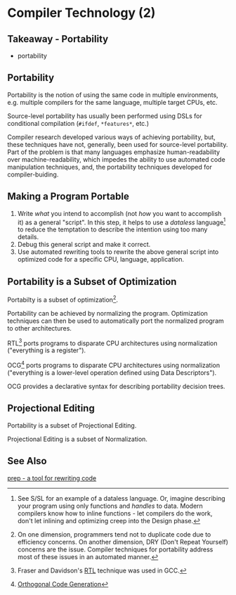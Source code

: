 # Compiler Technology (2)

## Takeaway - Portability
- portability

## Portability

Portability is the notion of using the same code in multiple environments, e.g. multiple compilers for the same language, multiple target CPUs, etc.

Source-level portability has usually been performed using DSLs for conditional compilation (`#ifdef`, `*features*`, etc.)

Compiler research developed various ways of achieving portability, but, these techniques have not, generally, been used for source-level portability.  Part of the problem is that many languages emphasize human-readability over machine-readability, which impedes the ability to use automated code manipulation techniques, and, the portability techniques developed for compiler-buiding.

## Making a Program Portable

1. Write *what* you intend to accomplish (not *how* you want to accomplish it) as a general "script".  In this step, it helps to use a *dataless* language[^dataless] to reduce the temptation to describe the intention using too many details.
2. Debug this general script and make it correct.
3. Use automated rewriting tools to rewrite the above general script into optimized code for a specific CPU, language, application.

[^dataless]: See S/SL for an example of a dataless language.  Or, imagine describing your program using only functions and *handles* to data.  Modern compilers know how to inline functions - let compilers do the work, don't let inlining and optimizing creep into the Design phase. 

## Portability is a Subset of Optimization

Portabilty is a subset of optimization[^ct2subset].

[^ct2subset]: On one dimension, programmers tend not to duplicate code due to efficiency concerns.  On another dimension, DRY (Don't Repeat Yourself) concerns are the issue.  Compiler techniques for portability address most of these issues in an automated manner.

Portability can be achieved by normalizing the program.  Optimization techniques can then be used to automatically port the normalized program to other architectures.

RTL[^ct2rtl] ports programs to disparate CPU architectures using normalization ("everything is a register").

[^ct2rtl]: Fraser and Davidson's [RTL](https://www.researchgate.net/publication/220404697*The*Design*and*Application*of*a*Retargetable*Peephole*Optimizer) technique was used in GCC.

OCG[^ct2ocg] ports programs to disparate CPU architectures using normalization ("everything is a lower-level operation defined using Data Descriptors").

OCG provides a declarative syntax for describing portability decision trees.

[^ct2ocg]: [Orthogonal Code Generation](https://books.google.ca/books?id=X0OaMQEACAAJ&dq=bibliogroup:%22University+of+Toronto+Computer+Systems+Research+Institute+Technical+Report+CSRI%22&hl=en&sa=X&ved=2ahUKEwig1Legm8bqAhWvlHIEHYzzBYEQ6AEwBHoECAEQAQs)

## Projectional Editing

Portability is a subset of Projectional Editing.  

Projectional Editing is a subset of Normalization.



## See Also

[prep - a tool for rewriting code](https://guitarvydas.github.io/2022/01/20/PREP-Tool.html)




